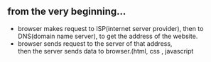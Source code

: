 ## from the very beginning...

- browser makes request to ISP(internet server provider), then to DNS(domain name server), to get the address of the website.
- browser sends request to the server of that address,   
  then the server sends data to browser.(html, css <l i n k tag>, javascript <script tag>)
- V8 engine reads the files and manipulate DOM.

## speed of http request?
- depends on:
  - how many trips
  - size of files
  - distance of server.
  
## request
- use ajax (fetch'url') and json() to change the data on the page in the real time.
  
## front end - back end

- apache server: (for basic website)
use php

- application server: (node server, for facebook, amazon)
use node.js, express.js


## actually fb and amazon do this:
- make copies to several servers located in US, Africa, Asia.
- also a load balancer to moderat the volume of users.
  

